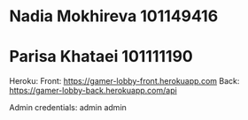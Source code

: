 # Nadia Mokhireva 101149416
# Parisa Khataei 101111190

Heroku:
Front: https://gamer-lobby-front.herokuapp.com
Back: https://gamer-lobby-back.herokuapp.com/api 

Admin credentials:
admin
admin
